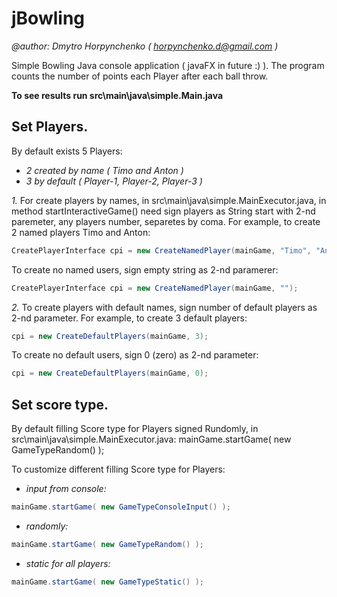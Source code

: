 # jBowling

*@author: Dmytro Horpynchenko ( horpynchenko.d@gmail.com )*

Simple Bowling Java console application ( javaFX in future :) ). 
The program counts the number of points each Player after each ball throw.

**To see results run src\main\java\simple.Main.java** 

## Set Players.

By default exists 5 Players: 
- *2 created by name ( Timo and Anton )*
- *3 by default ( Player-1,  Player-2, Player-3 )*  
  
*1.* For create players by names, in src\main\java\simple.MainExecutor.java, 
in method startInteractiveGame() need sign players as String start with 2-nd paremeter,
any players number, separetes by coma.
For example, to create 2 named players Timo and Anton:
```java 
CreatePlayerInterface cpi = new CreateNamedPlayer(mainGame, "Timo", "Anton");
```
To create no named users, sign empty string as 2-nd paramerer:
```java 
CreatePlayerInterface cpi = new CreateNamedPlayer(mainGame, "");
```
*2.* To create players with default names, sign number of default players as 2-nd parameter.
For example, to create 3 default players:
```java 
cpi = new CreateDefaultPlayers(mainGame, 3);
```
To create no default users, sign 0 (zero) as 2-nd parameter:
```java 
cpi = new CreateDefaultPlayers(mainGame, 0);
```

## Set score type.
 
By default filling Score type for Players signed Rundomly, in src\main\java\simple.MainExecutor.java: 
mainGame.startGame( new GameTypeRandom() );

To customize different filling Score type for Players: 
- *input from console:*     
```java 
mainGame.startGame( new GameTypeConsoleInput() );
```
- *randomly:*               
```java 
mainGame.startGame( new GameTypeRandom() );
```
- *static for all players:* 
```java 
mainGame.startGame( new GameTypeStatic() );
```

